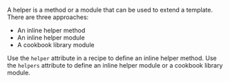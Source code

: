 A helper is a method or a module that can be used to extend a template.
There are three approaches:

- An inline helper method
- An inline helper module
- A cookbook library module

Use the `helper` attribute in a recipe to define an inline helper
method. Use the `helpers` attribute to define an inline helper module or
a cookbook library module.
